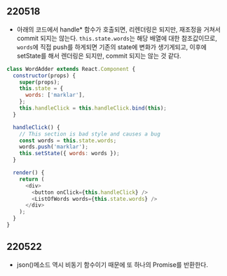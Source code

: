 ## 220518

- 아래의 코드에서 handle\* 함수가 호출되면, 리렌더링은 되지만, 재조정을 거쳐서 commit 되지는 않는다. `this.state.words`는 해당 배열에 대한 참조값이므로, `words`에 직접 push를 하게되면 기존의 state에 변화가 생기게되고, 이후에 setState를 해서 렌더링은 되지만, commit 되지는 않는 것 같다.

```javascript
class WordAdder extends React.Component {
  constructor(props) {
    super(props);
    this.state = {
      words: ['marklar'],
    };
    this.handleClick = this.handleClick.bind(this);
  }

  handleClick() {
    // This section is bad style and causes a bug
    const words = this.state.words;
    words.push('marklar');
    this.setState({ words: words });
  }

  render() {
    return (
      <div>
        <button onClick={this.handleClick} />
        <ListOfWords words={this.state.words} />
      </div>
    );
  }
}
```

## 220522

- json()메소드 역시 비동기 함수이기 때문에 또 하나의 Promise를 반환한다.
